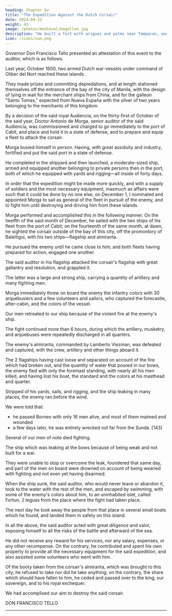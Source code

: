```yaml
---
heading: Chapter 6v
title: "The Expedition Against the Dutch Corsair"
date: 2024-09-22
weight: 43
image: /photos/medieval/magellan.jpg
description: "He built a fort with arigues and palms near Tampacan, and founded a Spanish settlement which he named Murcia"
icon: /icons/sun.png
---
```



Governor Don Francisco Tello presented an attestation of this event to the auditor, which is as follows.


<!-- Attestation of Governor Don Francisco Tello of events in the expedition against the Dutch corsair -->

<!-- Don Francisco Tello, knight of the Order of Santiago, governor and captain-general in these Filipinas Islands, and president of the Audiencia and royal Chancillería resident therein, etc.: I certify to whomever may see this present, that  -->

Last year, October 1600, two armed Dutch war-vessels under command of Oliber del Nort reached these islands . 

They made prizes and committing depredations, and at length stationed themselves off the entrance of the bay of the city of Manila, with the design of lying in wait for the merchant ships from China, and for the galleon "Santo Tomas," expected from Nueva España with the silver of two years belonging to the merchants of this kingdom. 

By a decision of the said royal Audiencia, on the thirty-first of October of the said year, Doctor Antonio de Morga, senior auditor of the said Audiencia, was commissioned and charged to go immediately to the port of Cabit, and place and hold it in a state of defense, and to prepare and equip a fleet to attack the corsair.

Morga busied himself in person. Having, with great assiduity and industry, fortified and put the said port in a state of defense.

He completed in the shipyard and then launched, a moderate-sized ship, armed and equipped another belonging to private persons then in the port, both of which he equipped with yards and rigging—all inside of forty days.

In order that the expedition might be made more quickly, and with a supply of soldiers and the most necessary equipment, inasmuch as affairs were such that it could be done by no one else, on December 1, I nominated and appointed Morga to sail as general of the fleet in pursuit of the enemy, and to fight him until destroying and driving him from these islands. 

Morga performed and accomplished this in the following manner. On the twelfth of the said month of December, he sailed with the two ships of his fleet from the port of Cabit; on the fourteenth of the same month, at dawn, he sighted the corsair outside of the bay of this city, off the promontory of Baleitigui, with his two ships—flagship and almiranta. 

He pursued the enemy until he came close to him; and both fleets having prepared for action, engaged one another.

The said auditor in his flagship attacked the corsair's flagship with great gallantry and resolution, and grappled it. 

The latter was a large and strong ship, carrying a quantity of artillery and many fighting men. 

Morga immediately threw on board the enemy the infantry colors with 30 arquebusiers and a few volunteers and sailors, who captured the forecastle, after-cabin, and the colors of the vessel. 

Our men retreated to our ship because of the violent fire at the enemy's ship.

The fight continued more than 6 hours, during which the artillery, musketry, and arquebuses were repeatedly discharged in all quarters. 

The enemy's almiranta, commanded by Lamberto Viezman, was defeated and captured, with the crew, artillery and other things aboard it.

The 2 flagships having cast loose and separated on account of the fire which had broken out, and the quantity of water that poured in our bows, the enemy fled with only the foremast standing, with nearly all his men killed, and having lost his boat, the standard and the colors at his masthead and quarter. 

Stripped of his yards, sails, and rigging, and the ship leaking in many places, the enemy ran before the wind.

We were told that:
- he passed Borneo with only 16 men alive, and most of them maimed and wounded
- a few days later, he was entirely wrecked not far from the Sunda. [143]


Several of our men of note died fighting.

The ship which was leaking at the bows because of being weak and not built for a war.

They were unable to stop or overcome the leak, foundered that same day, and part of the men on board were drowned on account of being wearied with fighting and not even yet having disarmed. 

When the ship sunk, the said auditor, who would never leave or abandon it, took to the water with the rest of the men, and escaped by swimming, with some of the enemy's colors about him, to an uninhabited islet, called Fortun, 2 leguas from the place where the fight had taken place. 

The next day he took away the people from that place in several small boats which he found, and landed them in safety on this island.

In all the above, the said auditor acted with great diligence and valor, exposing himself to all the risks of the battle and afterward of the sea. 

He did not receive any reward for his services, nor any salary, expenses, or any other recompense. On the contrary, he contributed and spent his own property to provide all the necessary equipment for the said expedition, and also assisted some volunteers who went with him.

Of the booty taken from the corsair's almiranta, which was brought to this city, he refused to take nor did he take anything; on the contrary, the share which should have fallen to him, he ceded and passed over to the king, our sovereign, and to his royal exchequer. 

We had accomplised our aim to destroy the said corsair.

 <!-- so much to the service of God and of his Majesty, and to the welfare of this kingdom, as is more minutely set forth by acts, depositions, and other inquiries concerning this expedition. At the request of the said Doctor Antonio de Morga, I gave him the present, with my signature attached, and sealed with the seal of my arms. Given in Manila, August twenty-four, one thousand six hundred and one. -->

DON FRANCISCO TELLO
* * * * *



